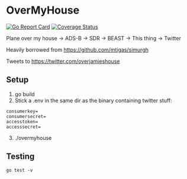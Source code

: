 # OverMyHouse
[![Go Report Card](https://goreportcard.com/badge/github.com/jsmithedin/overmyhouse)](https://goreportcard.com/report/github.com/jsmithedin/overmyhouse)
[![Coverage Status](https://coveralls.io/repos/github/jsmithedin/overmyhouse/badge.svg?branch=main)](https://coveralls.io/github/jsmithedin/overmyhouse?branch=main)

Plane over my house -> ADS-B -> SDR -> BEAST -> This thing -> Twitter

Heavily borrowed from <https://github.com/mtigas/simurgh>

Tweets to <https://twitter.com/overjamieshouse>

## Setup
1.  go build
2.  Stick a .env in the same dir as the binary containing twitter stuff: 
```shell script
consumerkey=
consumersecret=
accesstoken=
accesssecret=
```
3.  ./overmyhouse
## Testing
``` shell script
go test -v
```
